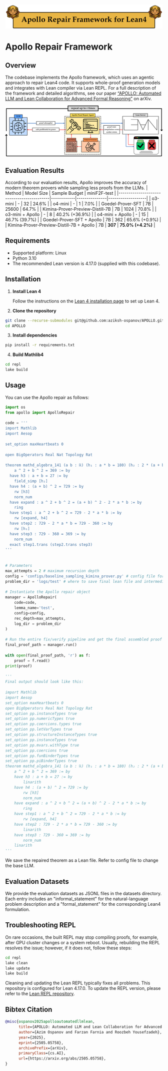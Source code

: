 ![Apollo Logo](assets/logo.png)

# Apollo Repair Framework

## Overview 

The codebase implements the Apollo framework, which uses an agentic approach to repair Lean4 code. It supports whole-proof generation models and integrates with Lean compiler via Lean REPL. For a full description of the framework and detailed algorithms, see our paper [“APOLLO: Automated LLM and Lean Collaboration for Advanced Formal Reasoning”](https://arxiv.org/abs/2505.05758) on arXiv.


![Apollo Pipeline](assets/pipeline.png)

## Evaluation Results
According to our evaluation results, Apollo improves the accuracy of modern theorem provers while sampling less proofs from the LLMs.
| Method                                    | Model Size | Sample Budget | miniF2F-test      |
|-------------------------------------------|------------|---------------|-------------------|
| o3-mini                                   |      -     |       32      |       24.6%       |
| o4-mini                                   |      -     |       1       |        7.0%       |
| Goedel-Prover-SFT                         |     7B     |     25600     |       64.7%       |
| Kimina-Prover-Preview-Distill-7B          |     7B     |      1024     |       70.8%       |
| o3-mini + Apollo                          |      -     |       8       |   40.2% (+36.9%)  |
| o4-mini + Apollo                          |      -     |       15      |   46.7% (39.7%)   |
| Goedel-Prover-SFT + Apollo                |     7B     |      362      |   65.6% (+0.9%)   |
| Kimina-Prover-Preview-Distill-7B + Apollo |     7B     |    **307**    | **75.0% (+4.2%)** |

## Requirements
- Supported platform: Linux
- Python 3.10
- The recommended Lean version is 4.17.0 (supplied with this codebase). 

## Installation

1. **Install Lean 4**

   Follow the instructions on the [Lean 4 installation page](https://leanprover.github.io/lean4/doc/quickstart.html) to set up Lean 4.

2. **Clone the repository**

```sh
git clone --recurse-submodules git@github.com:aziksh-ospanov/APOLLO.git
cd APOLLO
```

3. **Install dependencies**

```sh
pip install -r requirements.txt
```

4. **Build Mathlib4**

```sh
cd repl
lake build
```

## Usage 
You can use the Apollo repair as follows:
```python
import os
from apollo import ApolloRepair

code = '''
import Mathlib
import Aesop

set_option maxHeartbeats 0

open BigOperators Real Nat Topology Rat

theorem mathd_algebra_141 (a b : ℝ) (h₁ : a * b = 180) (h₂ : 2 * (a + b) = 54) :
    a ^ 2 + b ^ 2 = 369 := by
  have h3 : a + b = 27 := by
    field_simp [h₂]
  have h4 : (a + b) ^ 2 = 729 := by
    rw [h3]
    norm_num
  have expand : a ^ 2 + b ^ 2 = (a + b) ^ 2 - 2 * a * b := by
    ring
  have step1 : a ^ 2 + b ^ 2 = 729 - 2 * a * b := by
    rw [expand, h4]
  have step2 : 729 - 2 * a * b = 729 - 360 := by
    rw [h₁]
  have step3 : 729 - 360 = 369 := by
    norm_num
  exact step1.trans (step2.trans step3)
'''


# Parameters
max_attempts = 2 # maximum recursion depth
config = 'configs/baseline_sampling_kimina_prover.py' # config file for LLM
problem_dir = 'logs/test' # where to save final lean file and intermediate proof states

# Instantiate the Apollo repair object
manager = ApolloRepair(
    code=code,
    lemma_name='test',
    config=config,
    rec_depth=max_attempts,
    log_dir = problem_dir
)

# Run the entire fix/verify pipeline and get the final assembled proof path
final_proof_path = manager.run()

with open(final_proof_path, 'r') as f:
    proof = f.read()
print(proof)

'''
Final output should look like this:

import Mathlib
import Aesop
set_option maxHeartbeats 0
open BigOperators Real Nat Topology Rat
set_option pp.instanceTypes true
set_option pp.numericTypes true
set_option pp.coercions.types true
set_option pp.letVarTypes true
set_option pp.structureInstanceTypes true
set_option pp.instanceTypes true
set_option pp.mvars.withType true
set_option pp.coercions true
set_option pp.funBinderTypes true
set_option pp.piBinderTypes true
theorem mathd_algebra_141 (a b : ℝ) (h₁ : a * b = 180) (h₂ : 2 * (a + b) = 54) :
    a ^ 2 + b ^ 2 = 369 := by
    have h3 : a + b = 27 := by
        linarith
    have h4 : (a + b) ^ 2 = 729 := by
        rw [h3]
        norm_num
    have expand : a ^ 2 + b ^ 2 = (a + b) ^ 2 - 2 * a * b := by
        ring
    have step1 : a ^ 2 + b ^ 2 = 729 - 2 * a * b := by
        rw [expand, h4]
    have step2 : 729 - 2 * a * b = 729 - 360 := by
        linarith
    have step3 : 729 - 360 = 369 := by
        norm_num
    linarith
'''
```
We save the repaired theorem as a Lean file. Refer to config file to change the base LLM.

## Evaluation Datasets
We provide the evaluation datasets as JSONL files in the datasets directory. Each entry includes an "informal_statement" for the natural-language problem description and a "formal_statement" for the corresponding Lean4 formulation.

## Troubleshooting REPL
On rare occasions, the built REPL may stop compiling proofs, for example, after GPU cluster changes or a system reboot. Usually, rebuilding the REPL resolves the issue; however, if it does not, follow these steps:

```sh
cd repl
lake clean
lake update
lake build
```
Cleaning and updating the Lean REPL typically fixes all problems. This repository is configured for Lean 4.17.0. To update the REPL version, please refer to the [Lean REPL repository](https://github.com/leanprover-community/repl).

## Bibtex Citation
```bibtex
@misc{ospanov2025apolloautomatedllmlean,
      title={APOLLO: Automated LLM and Lean Collaboration for Advanced Formal Reasoning}, 
      author={Azim Ospanov and Farzan Farnia and Roozbeh Yousefzadeh},
      year={2025},
      eprint={2505.05758},
      archivePrefix={arXiv},
      primaryClass={cs.AI},
      url={https://arxiv.org/abs/2505.05758}, 
}
```













